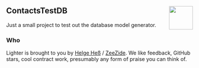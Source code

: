 <h2>ContactsTestDB
  <img src="https://zeezide.com/img/lighter/Lighter256.png"
       align="right" width="64" height="64" />
</h2>

Just a small project to test out the database model generator.


### Who

Lighter is brought to you by
[Helge Heß](https://github.com/helje5/) / [ZeeZide](https://zeezide.de).
We like feedback, GitHub stars, cool contract work, 
presumably any form of praise you can think of.
